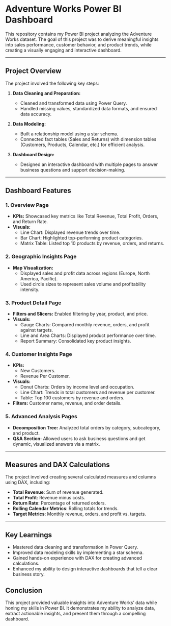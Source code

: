 # Adventure Works Power BI Dashboard

This repository contains my Power BI project analyzing the Adventure Works dataset. The goal of this project was to derive meaningful insights into sales performance, customer behavior, and product trends, while creating a visually engaging and interactive dashboard.

---

## Project Overview

The project involved the following key steps:

1. **Data Cleaning and Preparation:**
   - Cleaned and transformed data using Power Query.
   - Handled missing values, standardized data formats, and ensured data accuracy.

2. **Data Modeling:**
   - Built a relationship model using a star schema.
   - Connected fact tables (Sales and Returns) with dimension tables (Customers, Products, Calendar, etc.) for efficient analysis.

3. **Dashboard Design:**
   - Designed an interactive dashboard with multiple pages to answer business questions and support decision-making.

---

## Dashboard Features

### 1. **Overview Page**
   - **KPIs:** Showcased key metrics like Total Revenue, Total Profit, Orders, and Return Rate.
   - **Visuals:**
     - Line Chart: Displayed revenue trends over time.
     - Bar Chart: Highlighted top-performing product categories.
     - Matrix Table: Listed top 10 products by revenue, orders, and returns.

### 2. **Geographic Insights Page**
   - **Map Visualization:**
     - Displayed sales and profit data across regions (Europe, North America, Pacific).
     - Used circle sizes to represent sales volume and profitability intensity.

### 3. **Product Detail Page**
   - **Filters and Slicers:** Enabled filtering by year, product, and price.
   - **Visuals:**
     - Gauge Charts: Compared monthly revenue, orders, and profit against targets.
     - Line and Area Charts: Displayed product performance over time.
     - Report Summary: Consolidated key product insights.

### 4. **Customer Insights Page**
   - **KPIs:**
     - New Customers.
     - Revenue Per Customer.
   - **Visuals:**
     - Donut Charts: Orders by income level and occupation.
     - Line Chart: Trends in total customers and revenue per customer.
     - Table: Top 100 customers by revenue and orders.
   - **Filters:** Customer name, revenue, and order details.

### 5. **Advanced Analysis Pages**
   - **Decomposition Tree:** Analyzed total orders by category, subcategory, and product.
   - **Q&A Section:** Allowed users to ask business questions and get dynamic, visualized answers via a matrix.

---

## Measures and DAX Calculations

The project involved creating several calculated measures and columns using DAX, including:

- **Total Revenue**: Sum of revenue generated.
- **Total Profit**: Revenue minus costs.
- **Return Rate**: Percentage of returned orders.
- **Rolling Calendar Metrics**: Rolling totals for trends.
- **Target Metrics**: Monthly revenue, orders, and profit vs. targets.

---

## Key Learnings

- Mastered data cleaning and transformation in Power Query.
- Improved data modeling skills by implementing a star schema.
- Gained hands-on experience with DAX for creating advanced calculations.
- Enhanced my ability to design interactive dashboards that tell a clear business story.

## Conclusion

This project provided valuable insights into Adventure Works’ data while honing my skills in Power BI. It demonstrates my ability to analyze data, extract actionable insights, and present them through a compelling dashboard.

